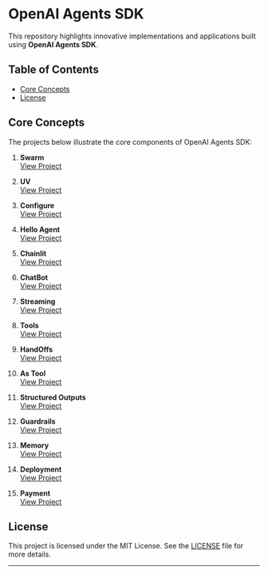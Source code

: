 # OpenAI Agents SDK  

This repository highlights innovative implementations and applications built using **OpenAI Agents SDK**.  

## Table of Contents  

- [Core Concepts](#core-concepts)  
- [License](#license)  

## Core Concepts  

The projects below illustrate the core components of OpenAI Agents SDK:  

1. **Swarm**  
   [View Project](https://github.com/EngineerAbdulQadir/OpenAI-Agents-SDK/tree/main/Gauge/01%20-%20Swarm) 

2. **UV**  
   [View Project](https://github.com/EngineerAbdulQadir/OpenAI-Agents-SDK/tree/main/Gauge/02%20-%20UV/uv-helloworld) 

3. **Configure**  
   [View Project](https://github.com/EngineerAbdulQadir/OpenAI-Agents-SDK/tree/main/Gauge/03%20-%20Configure) 

4. **Hello Agent**  
   [View Project](https://github.com/EngineerAbdulQadir/OpenAI-Agents-SDK/tree/main/Gauge/04%20-%20Hello%20Agent) 

5. **Chainlit**  
   [View Project](https://github.com/EngineerAbdulQadir/OpenAI-Agents-SDK/tree/main/Gauge/05%20-%20Chainlit/chainlit) 

6. **ChatBot**  
   [View Project]() 

7. **Streaming**  
   [View Project]()  

8. **Tools**  
   [View Project]()

9. **HandOffs**  
   [View Project]()  

10. **As Tool**  
   [View Project]() 

11. **Structured Outputs**  
   [View Project]() 

12. **Guardrails**  
   [View Project]() 

13. **Memory**  
   [View Project]() 

14. **Deployment**  
   [View Project]() 

15. **Payment**  
   [View Project]() 

## License  

This project is licensed under the MIT License. See the [LICENSE](LICENSE) file for more details.  

---